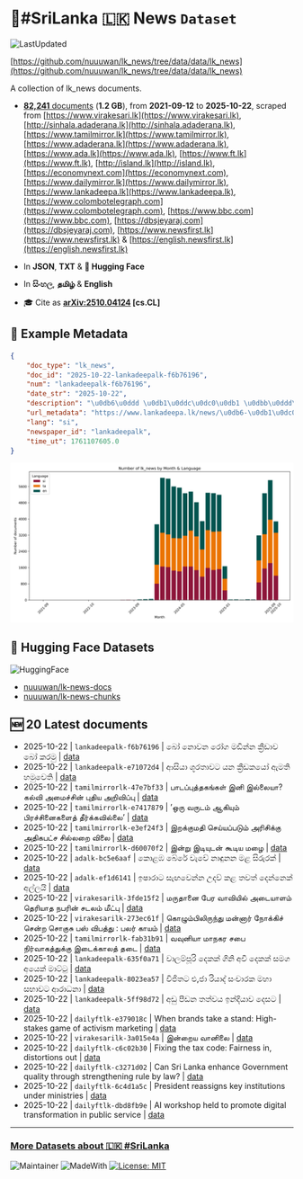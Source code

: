 # 📄#SriLanka 🇱🇰 News `Dataset`

![LastUpdated](https://img.shields.io/badge/last_updated-2025--10--22_10:19:18-green)

[https://github.com/nuuuwan/lk_news/tree/data/data/lk_news](https://github.com/nuuuwan/lk_news/tree/data/data/lk_news)

A collection of lk_news documents.

- [**82,241** documents](https://github.com/nuuuwan/lk_news/tree/data/data/lk_news) (**1.2 GB**), from **2021-09-12** to **2025-10-22**, scraped from [https://www.virakesari.lk](https://www.virakesari.lk), [http://sinhala.adaderana.lk](http://sinhala.adaderana.lk), [https://www.tamilmirror.lk](https://www.tamilmirror.lk), [https://www.adaderana.lk](https://www.adaderana.lk), [https://www.ada.lk](https://www.ada.lk), [https://www.ft.lk](https://www.ft.lk), [http://island.lk](http://island.lk), [https://economynext.com](https://economynext.com), [https://www.dailymirror.lk](https://www.dailymirror.lk), [https://www.lankadeepa.lk](https://www.lankadeepa.lk), [https://www.colombotelegraph.com](https://www.colombotelegraph.com), [https://www.bbc.com](https://www.bbc.com), [https://dbsjeyaraj.com](https://dbsjeyaraj.com), [https://www.newsfirst.lk](https://www.newsfirst.lk) & [https://english.newsfirst.lk](https://english.newsfirst.lk)

- In **JSON**, **TXT** & **🤗 Hugging Face**

- In **සිංහල**, **தமிழ்** & **English**

- 🎓 Cite as **[arXiv:2510.04124](https://arxiv.org/abs/2510.04124) [cs.CL]**

## 📝 Example Metadata

```json
{
    "doc_type": "lk_news",
    "doc_id": "2025-10-22-lankadeepalk-f6b76196",
    "num": "lankadeepalk-f6b76196",
    "date_str": "2025-10-22",
    "description": "\u0db6\u0ddd \u0db1\u0ddc\u0dc0\u0db1 \u0dbb\u0ddd\u0d9c \u0db8\u0da9\u0dd2\u0db1\u0dca\u0db1 \u0d9a\u0dca\u200d\u0dbb\u0dd3\u0da9\u0dcf\u0dc0 \u0db6\u0ddd \u0d9a\u0dbb\u0db8\u0dd4",
    "url_metadata": "https://www.lankadeepa.lk/news/\u0db6-\u0db1\u0dc0\u0db1-\u0dbb\u0d9c-\u0db8\u0da9\u0db1\u0db1-\u0d9a\u0dbb\u0da9\u0dc0-\u0db6-\u0d9a\u0dbb\u0db8/101-681798",
    "lang": "si",
    "newspaper_id": "lankadeepalk",
    "time_ut": 1761107605.0
}
```

![Chart](https://raw.githubusercontent.com/nuuuwan/lk_news/refs/heads/data/data/lk_news/docs_by_month_and_lang.png)

## 🤗 Hugging Face Datasets

![HuggingFace](https://img.shields.io/badge/-HuggingFace-FDEE21?style=for-the-badge&logo=HuggingFace)

- [nuuuwan/lk-news-docs](https://huggingface.co/datasets/nuuuwan/lk-news-docs)
- [nuuuwan/lk-news-chunks](https://huggingface.co/datasets/nuuuwan/lk-news-chunks)

## 🆕 20 Latest documents

- 2025-10-22 | `lankadeepalk-f6b76196` | බෝ නොවන රෝග මඩින්න ක්‍රීඩාව බෝ කරමු | [data](https://github.com/nuuuwan/lk_news/tree/data/data/lk_news/2020s/2025/2025-10-22-lankadeepalk-f6b76196)
- 2025-10-22 | `lankadeepalk-e71072d4` | ආසියා ශූරතාවට යන ක්‍රීඩකයෝ ඇමති හමුවෙති | [data](https://github.com/nuuuwan/lk_news/tree/data/data/lk_news/2020s/2025/2025-10-22-lankadeepalk-e71072d4)
- 2025-10-22 | `tamilmirrorlk-47e7bf33` | பாடப்புத்தகங்கள் இனி இல்லையா? கல்வி அமைச்சின் புதிய அறிவிப்பு | [data](https://github.com/nuuuwan/lk_news/tree/data/data/lk_news/2020s/2025/2025-10-22-tamilmirrorlk-47e7bf33)
- 2025-10-22 | `tamilmirrorlk-e7417879` | ’ஒரு வருடம் ஆகியும்  பிரச்சினைகளைத் தீர்க்கவில்லை’ | [data](https://github.com/nuuuwan/lk_news/tree/data/data/lk_news/2020s/2025/2025-10-22-tamilmirrorlk-e7417879)
- 2025-10-22 | `tamilmirrorlk-e3ef24f3` | இறக்குமதி செய்யப்படும் அரிசிக்கு அதிகபட்ச சில்லறை விலை | [data](https://github.com/nuuuwan/lk_news/tree/data/data/lk_news/2020s/2025/2025-10-22-tamilmirrorlk-e3ef24f3)
- 2025-10-22 | `tamilmirrorlk-d60070f2` | இன்று இடியுடன் கூடிய மழை | [data](https://github.com/nuuuwan/lk_news/tree/data/data/lk_news/2020s/2025/2025-10-22-tamilmirrorlk-d60070f2)
- 2025-10-22 | `adalk-bc5e6aaf` | කොළඹ බේරේ වැවේ නාඳුනන මළ සිරුරක් | [data](https://github.com/nuuuwan/lk_news/tree/data/data/lk_news/2020s/2025/2025-10-22-adalk-bc5e6aaf)
- 2025-10-22 | `adalk-ef1d6141` | ඉෂාරාට සැඟවෙන්න උදව් කළ තවත් දෙන්නෙක් අල්ලයි | [data](https://github.com/nuuuwan/lk_news/tree/data/data/lk_news/2020s/2025/2025-10-22-adalk-ef1d6141)
- 2025-10-22 | `virakesarilk-3fde15f2` | மருதானை பேர வாவியில் அடையாளம் தெரியாத நபரின் சடலம் மீட்பு | [data](https://github.com/nuuuwan/lk_news/tree/data/data/lk_news/2020s/2025/2025-10-22-virakesarilk-3fde15f2)
- 2025-10-22 | `virakesarilk-273ec61f` | கொழும்பிலிருந்து மன்னார் நோக்கிச் சென்ற சொகுசு பஸ் விபத்து : பலர் காயம் | [data](https://github.com/nuuuwan/lk_news/tree/data/data/lk_news/2020s/2025/2025-10-22-virakesarilk-273ec61f)
- 2025-10-22 | `tamilmirrorlk-fab31b91` | வவுனியா மாநகர சபை நிர்வாகத்துக்கு  இடைக்காலத் தடை | [data](https://github.com/nuuuwan/lk_news/tree/data/data/lk_news/2020s/2025/2025-10-22-tamilmirrorlk-fab31b91)
- 2025-10-22 | `lankadeepalk-635f0a71` | වාලම්පූරි දෙකක් ගිනි අවි දෙකක් සමග අයෙක් මාට්ටු | [data](https://github.com/nuuuwan/lk_news/tree/data/data/lk_news/2020s/2025/2025-10-22-lankadeepalk-635f0a71)
- 2025-10-22 | `lankadeepalk-8023ea57` | විජිතට එ,ජා රියාද් සංචාරක මහා සභාවට ආරාධනා | [data](https://github.com/nuuuwan/lk_news/tree/data/data/lk_news/2020s/2025/2025-10-22-lankadeepalk-8023ea57)
- 2025-10-22 | `lankadeepalk-5ff98d72` | අඩු පීඩන තත්වය ඉන්දියාව දෙසට | [data](https://github.com/nuuuwan/lk_news/tree/data/data/lk_news/2020s/2025/2025-10-22-lankadeepalk-5ff98d72)
- 2025-10-22 | `dailyftlk-e379018c` | When brands take a stand: High-stakes game of activism marketing | [data](https://github.com/nuuuwan/lk_news/tree/data/data/lk_news/2020s/2025/2025-10-22-dailyftlk-e379018c)
- 2025-10-22 | `virakesarilk-3a015e4a` | இன்றைய வானிலை | [data](https://github.com/nuuuwan/lk_news/tree/data/data/lk_news/2020s/2025/2025-10-22-virakesarilk-3a015e4a)
- 2025-10-22 | `dailyftlk-c6c02b30` | Fixing the tax code: Fairness in, distortions out | [data](https://github.com/nuuuwan/lk_news/tree/data/data/lk_news/2020s/2025/2025-10-22-dailyftlk-c6c02b30)
- 2025-10-22 | `dailyftlk-c3271d02` | Can Sri Lanka enhance Government quality through strengthening rule by law? | [data](https://github.com/nuuuwan/lk_news/tree/data/data/lk_news/2020s/2025/2025-10-22-dailyftlk-c3271d02)
- 2025-10-22 | `dailyftlk-6c4d1a5c` | President reassigns key institutions under ministries | [data](https://github.com/nuuuwan/lk_news/tree/data/data/lk_news/2020s/2025/2025-10-22-dailyftlk-6c4d1a5c)
- 2025-10-22 | `dailyftlk-dbd8fb9e` | AI workshop held to promote digital transformation in public service | [data](https://github.com/nuuuwan/lk_news/tree/data/data/lk_news/2020s/2025/2025-10-22-dailyftlk-dbd8fb9e)

---

### [More Datasets about 🇱🇰 #SriLanka](https://github.com/nuuuwan/lk_datasets)

![Maintainer](https://img.shields.io/badge/maintainer-nuuuwan-red)
![MadeWith](https://img.shields.io/badge/made_with-python-blue)
[![License: MIT](https://img.shields.io/badge/License-MIT-yellow.svg)](https://opensource.org/licenses/MIT)
